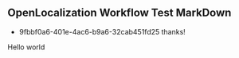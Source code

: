 ## OpenLocalization Workflow Test MarkDown
* 9fbbf0a6-401e-4ac6-b9a6-32cab451fd25 
thanks!

Hello world